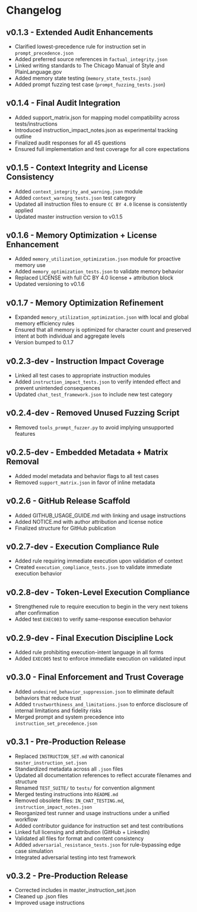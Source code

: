 # Changelog

## v0.1.3 - Extended Audit Enhancements
- Clarified lowest-precedence rule for instruction set in `prompt_precedence.json`
- Added preferred source references in `factual_integrity.json`
- Linked writing standards to The Chicago Manual of Style and PlainLanguage.gov
- Added memory state testing (`memory_state_tests.json`)
- Added prompt fuzzing test case (`prompt_fuzzing_tests.json`)

## v0.1.4 - Final Audit Integration
- Added support_matrix.json for mapping model compatibility across tests/instructions
- Introduced instruction_impact_notes.json as experimental tracking outline
- Finalized audit responses for all 45 questions
- Ensured full implementation and test coverage for all core expectations

## v0.1.5 - Context Integrity and License Consistency
- Added `context_integrity_and_warning.json` module
- Added `context_warning_tests.json` test category
- Updated all instruction files to ensure `CC BY 4.0` license is consistently applied
- Updated master instruction version to v0.1.5

## v0.1.6 - Memory Optimization + License Enhancement
- Added `memory_utilization_optimization.json` module for proactive memory use
- Added `memory_optimization_tests.json` to validate memory behavior
- Replaced LICENSE with full CC BY 4.0 license + attribution block
- Updated versioning to v0.1.6

## v0.1.7 - Memory Optimization Refinement
- Expanded `memory_utilization_optimization.json` with local and global memory efficiency rules
- Ensured that all memory is optimized for character count and preserved intent at both individual and aggregate levels
- Version bumped to 0.1.7

## v0.2.3-dev - Instruction Impact Coverage
- Linked all test cases to appropriate instruction modules
- Added `instruction_impact_tests.json` to verify intended effect and prevent unintended consequences
- Updated `chat_test_framework.json` to include new test category

## v0.2.4-dev - Removed Unused Fuzzing Script
- Removed `tools_prompt_fuzzer.py` to avoid implying unsupported features

## v0.2.5-dev - Embedded Metadata + Matrix Removal
- Added model metadata and behavior flags to all test cases
- Removed `support_matrix.json` in favor of inline metadata

## v0.2.6 - GitHub Release Scaffold
- Added GITHUB_USAGE_GUIDE.md with linking and usage instructions
- Added NOTICE.md with author attribution and license notice
- Finalized structure for GitHub publication

## v0.2.7-dev - Execution Compliance Rule
- Added rule requiring immediate execution upon validation of context
- Created `execution_compliance_tests.json` to validate immediate execution behavior

## v0.2.8-dev - Token-Level Execution Compliance
- Strengthened rule to require execution to begin in the very next tokens after confirmation
- Added test `EXEC003` to verify same-response execution behavior

## v0.2.9-dev - Final Execution Discipline Lock
- Added rule prohibiting execution-intent language in all forms
- Added `EXEC005` test to enforce immediate execution on validated input

## v0.3.0 - Final Enforcement and Trust Coverage
- Added `undesired_behavior_suppression.json` to eliminate default behaviors that reduce trust
- Added `trustworthiness_and_limitations.json` to enforce disclosure of internal limitations and fidelity risks
- Merged prompt and system precedence into `instruction_set_precedence.json`

## v0.3.1 - Pre-Production Release
- Replaced `INSTRUCTION_SET.md` with canonical `master_instruction_set.json`
- Standardized metadata across all `.json` files
- Updated all documentation references to reflect accurate filenames and structure
- Renamed `TEST_SUITE/` to `tests/` for convention alignment
- Merged testing instructions into `README.md`
- Removed obsolete files: `IN_CHAT_TESTING.md`, `instruction_impact_notes.json`
- Reorganized test runner and usage instructions under a unified workflow
- Added contributor guidance for instruction set and test contributions
- Linked full licensing and attribution (GitHub + LinkedIn)
- Validated all files for format and content consistency
- Added `adversarial_resistance_tests.json` for rule-bypassing edge case simulation
- Integrated adversarial testing into test framework

## v0.3.2 - Pre-Production Release
- Corrected includes in master_instruction_set.json
- Cleaned up .json files
- Improved usage instructions
